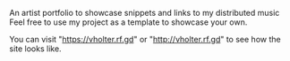 An artist portfolio to showcase snippets and links to my distributed music
Feel free to use my project as a template to showcase your own.

You can visit "https://vholter.rf.gd" or "http://vholter.rf.gd" to see how the site looks like.
